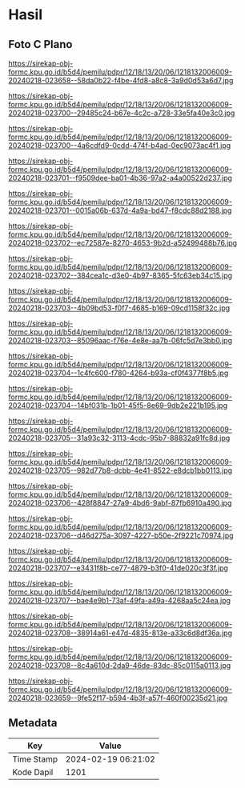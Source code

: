 # Hasil

## Foto C Plano

https://sirekap-obj-formc.kpu.go.id/b5d4/pemilu/pdpr/12/18/13/20/06/1218132006009-20240218-023658--58da0b22-f4be-4fd8-a8c8-3a9d0d53a6d7.jpg

https://sirekap-obj-formc.kpu.go.id/b5d4/pemilu/pdpr/12/18/13/20/06/1218132006009-20240218-023700--29485c24-b67e-4c2c-a728-33e5fa40e3c0.jpg

https://sirekap-obj-formc.kpu.go.id/b5d4/pemilu/pdpr/12/18/13/20/06/1218132006009-20240218-023700--4a6cdfd9-0cdd-474f-b4ad-0ec9073ac4f1.jpg

https://sirekap-obj-formc.kpu.go.id/b5d4/pemilu/pdpr/12/18/13/20/06/1218132006009-20240218-023701--f9509dee-ba01-4b36-97a2-a4a00522d237.jpg

https://sirekap-obj-formc.kpu.go.id/b5d4/pemilu/pdpr/12/18/13/20/06/1218132006009-20240218-023701--0015a06b-637d-4a9a-bd47-f8cdc88d2188.jpg

https://sirekap-obj-formc.kpu.go.id/b5d4/pemilu/pdpr/12/18/13/20/06/1218132006009-20240218-023702--ec72587e-8270-4653-9b2d-a52499488b76.jpg

https://sirekap-obj-formc.kpu.go.id/b5d4/pemilu/pdpr/12/18/13/20/06/1218132006009-20240218-023702--384cea1c-d3e0-4b97-8365-5fc63eb34c15.jpg

https://sirekap-obj-formc.kpu.go.id/b5d4/pemilu/pdpr/12/18/13/20/06/1218132006009-20240218-023703--4b09bd53-f0f7-4685-b169-09cd1158f32c.jpg

https://sirekap-obj-formc.kpu.go.id/b5d4/pemilu/pdpr/12/18/13/20/06/1218132006009-20240218-023703--85096aac-f76e-4e8e-aa7b-06fc5d7e3bb0.jpg

https://sirekap-obj-formc.kpu.go.id/b5d4/pemilu/pdpr/12/18/13/20/06/1218132006009-20240218-023704--1c4fc600-f780-4264-b93a-cf0f4377f8b5.jpg

https://sirekap-obj-formc.kpu.go.id/b5d4/pemilu/pdpr/12/18/13/20/06/1218132006009-20240218-023704--14bf031b-1b01-45f5-8e69-9db2e221b195.jpg

https://sirekap-obj-formc.kpu.go.id/b5d4/pemilu/pdpr/12/18/13/20/06/1218132006009-20240218-023705--31a93c32-3113-4cdc-95b7-88832a91fc8d.jpg

https://sirekap-obj-formc.kpu.go.id/b5d4/pemilu/pdpr/12/18/13/20/06/1218132006009-20240218-023705--982d77b8-dcbb-4e41-8522-e8dcb1bb0113.jpg

https://sirekap-obj-formc.kpu.go.id/b5d4/pemilu/pdpr/12/18/13/20/06/1218132006009-20240218-023706--428f8847-27a9-4bd6-9abf-87fb6910a490.jpg

https://sirekap-obj-formc.kpu.go.id/b5d4/pemilu/pdpr/12/18/13/20/06/1218132006009-20240218-023706--d46d275a-3097-4227-b50e-2f9221c70974.jpg

https://sirekap-obj-formc.kpu.go.id/b5d4/pemilu/pdpr/12/18/13/20/06/1218132006009-20240218-023707--e3431f8b-ce77-4879-b3f0-41de020c3f3f.jpg

https://sirekap-obj-formc.kpu.go.id/b5d4/pemilu/pdpr/12/18/13/20/06/1218132006009-20240218-023707--bae4e9b1-73af-49fa-a49a-4268aa5c24ea.jpg

https://sirekap-obj-formc.kpu.go.id/b5d4/pemilu/pdpr/12/18/13/20/06/1218132006009-20240218-023708--38914a61-e47d-4835-813e-a33c6d8df36a.jpg

https://sirekap-obj-formc.kpu.go.id/b5d4/pemilu/pdpr/12/18/13/20/06/1218132006009-20240218-023708--8c4a610d-2da9-46de-83dc-85c0115a0113.jpg

https://sirekap-obj-formc.kpu.go.id/b5d4/pemilu/pdpr/12/18/13/20/06/1218132006009-20240218-023659--9fe52f17-b594-4b3f-a57f-460f00235d21.jpg


## Metadata

| Key        | Value               |
| ---------- | ------------------- |
| Time Stamp | 2024-02-19 06:21:02 |
| Kode Dapil | 1201                |



